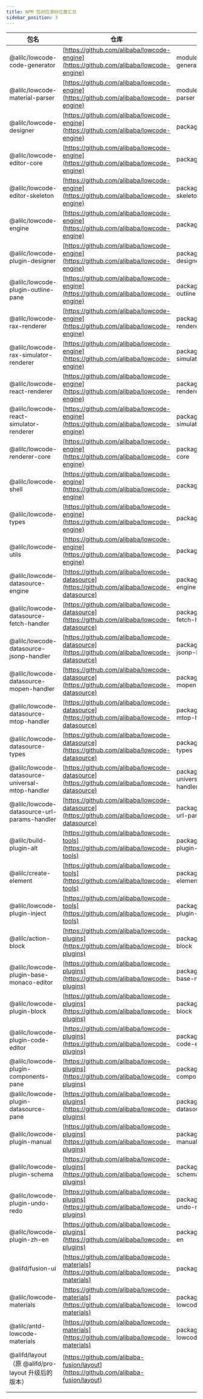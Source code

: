```yaml
---
title: NPM 包对应源码位置汇总
sidebar_position: 3
---
```

| 包名 | 仓库 | 路径 |
| --- | --- | --- |
| @alilc/lowcode-code-generator | [https://github.com/alibaba/lowcode-engine](https://github.com/alibaba/lowcode-engine) | modules/code-generator |
| @alilc/lowcode-material-parser | [https://github.com/alibaba/lowcode-engine](https://github.com/alibaba/lowcode-engine) | modules/material-parser |
| @alilc/lowcode-designer | [https://github.com/alibaba/lowcode-engine](https://github.com/alibaba/lowcode-engine) | packages/designer |
| @alilc/lowcode-editor-core | [https://github.com/alibaba/lowcode-engine](https://github.com/alibaba/lowcode-engine) | packages/editor-core |
| @alilc/lowcode-editor-skeleton | [https://github.com/alibaba/lowcode-engine](https://github.com/alibaba/lowcode-engine) | packages/editor-skeleton |
| @alilc/lowcode-engine | [https://github.com/alibaba/lowcode-engine](https://github.com/alibaba/lowcode-engine) | packages/engine |
| @alilc/lowcode-plugin-designer | [https://github.com/alibaba/lowcode-engine](https://github.com/alibaba/lowcode-engine) | packages/plugin-designer |
| @alilc/lowcode-plugin-outline-pane | [https://github.com/alibaba/lowcode-engine](https://github.com/alibaba/lowcode-engine) | packages/plugin-outline-pane |
| @alilc/lowcode-rax-renderer  | [https://github.com/alibaba/lowcode-engine](https://github.com/alibaba/lowcode-engine) | packages/rax-renderer |
| @alilc/lowcode-rax-simulator-renderer | [https://github.com/alibaba/lowcode-engine](https://github.com/alibaba/lowcode-engine) | packages/rax-simulator-renderer |
| @alilc/lowcode-react-renderer | [https://github.com/alibaba/lowcode-engine](https://github.com/alibaba/lowcode-engine) | packages/react-renderer |
| @alilc/lowcode-react-simulator-renderer | [https://github.com/alibaba/lowcode-engine](https://github.com/alibaba/lowcode-engine) | packages/react-simulator-renderer |
| @alilc/lowcode-renderer-core | [https://github.com/alibaba/lowcode-engine](https://github.com/alibaba/lowcode-engine) | packages/renderer-core |
| @alilc/lowcode-shell | [https://github.com/alibaba/lowcode-engine](https://github.com/alibaba/lowcode-engine) | packages/shell |
| @alilc/lowcode-types  | [https://github.com/alibaba/lowcode-engine](https://github.com/alibaba/lowcode-engine) | packages/types |
| @alilc/lowcode-utils | [https://github.com/alibaba/lowcode-engine](https://github.com/alibaba/lowcode-engine) | packages/utils |
| @alilc/lowcode-datasource-engine | [https://github.com/alibaba/lowcode-datasource](https://github.com/alibaba/lowcode-datasource) | packages/datasource-engine |
| @alilc/lowcode-datasource-fetch-handler  | [https://github.com/alibaba/lowcode-datasource](https://github.com/alibaba/lowcode-datasource) | packages/datasource-fetch-handler |
| @alilc/lowcode-datasource-jsonp-handler | [https://github.com/alibaba/lowcode-datasource](https://github.com/alibaba/lowcode-datasource) | packages/datasource-jsonp-handler |
| @alilc/lowcode-datasource-mopen-handler  | [https://github.com/alibaba/lowcode-datasource](https://github.com/alibaba/lowcode-datasource) | packages/datasource-mopen-handler |
| @alilc/lowcode-datasource-mtop-handler | [https://github.com/alibaba/lowcode-datasource](https://github.com/alibaba/lowcode-datasource) | packages/datasource-mtop-handler |
| @alilc/lowcode-datasource-types | [https://github.com/alibaba/lowcode-datasource](https://github.com/alibaba/lowcode-datasource) | packages/datasource-types |
| @alilc/lowcode-datasource-universal-mtop-handler | [https://github.com/alibaba/lowcode-datasource](https://github.com/alibaba/lowcode-datasource) | packages/datasource-universal-mtop-handler |
| @alilc/lowcode-datasource-url-params-handler | [https://github.com/alibaba/lowcode-datasource](https://github.com/alibaba/lowcode-datasource) | packages/datasource-url-params-handler |
| @alilc/build-plugin-alt | [https://github.com/alibaba/lowcode-tools](https://github.com/alibaba/lowcode-tools) | packages/build-plugin-alt |
| @alilc/create-element | [https://github.com/alibaba/lowcode-tools](https://github.com/alibaba/lowcode-tools) | packages/create-element |
| @alilc/lowcode-plugin-inject | [https://github.com/alibaba/lowcode-tools](https://github.com/alibaba/lowcode-tools) | packages/lowcode-plugin-inject |
| @alilc/action-block | [https://github.com/alibaba/lowcode-plugins](https://github.com/alibaba/lowcode-plugins) | packages/action-block |
| @alilc/lowcode-plugin-base-monaco-editor | [https://github.com/alibaba/lowcode-plugins](https://github.com/alibaba/lowcode-plugins) | packages/plugin-base-monaco-editor |
| @alilc/lowcode-plugin-block | [https://github.com/alibaba/lowcode-plugins](https://github.com/alibaba/lowcode-plugins) | packages/plugin-block |
| @alilc/lowcode-plugin-code-editor | [https://github.com/alibaba/lowcode-plugins](https://github.com/alibaba/lowcode-plugins) | packages/plugin-code-editor |
| @alilc/lowcode-plugin-components-pane | [https://github.com/alibaba/lowcode-plugins](https://github.com/alibaba/lowcode-plugins) | packages/plugin-components-pane |
| @alilc/lowcode-plugin-datasource-pane  | [https://github.com/alibaba/lowcode-plugins](https://github.com/alibaba/lowcode-plugins) | packages/plugin-datasource-pane |
| @alilc/lowcode-plugin-manual | [https://github.com/alibaba/lowcode-plugins](https://github.com/alibaba/lowcode-plugins) | packages/plugin-manual |
| @alilc/lowcode-plugin-schema | [https://github.com/alibaba/lowcode-plugins](https://github.com/alibaba/lowcode-plugins) | packages/plugin-schema |
| @alilc/lowcode-plugin-undo-redo | [https://github.com/alibaba/lowcode-plugins](https://github.com/alibaba/lowcode-plugins) | packages/plugin-undo-redo |
| @alilc/lowcode-plugin-zh-en | [https://github.com/alibaba/lowcode-plugins](https://github.com/alibaba/lowcode-plugins) | packages/plugin-zh-en |
| @alifd/fusion-ui | [https://github.com/alibaba/lowcode-materials](https://github.com/alibaba/lowcode-materials) | packages/fusion-ui |
| @alilc/lowcode-materials | [https://github.com/alibaba/lowcode-materials](https://github.com/alibaba/lowcode-materials) | packages/fusion-lowcode-materials |
| @alilc/antd-lowcode-materials | [https://github.com/alibaba/lowcode-materials](https://github.com/alibaba/lowcode-materials) | packages/antd-lowcode-materials |
| @alifd/layout（原 @alifd/pro-layout 升级后的版本） | [https://github.com/alibaba-fusion/layout](https://github.com/alibaba-fusion/layout) |  |
|  |  |  |
|  |  |  |
